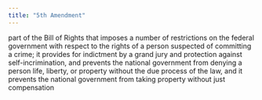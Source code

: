 ```yaml
---
title: "5th Amendment"
---
```

part of the Bill of Rights that imposes a number of restrictions on the federal government with respect to the rights of a person suspected of committing a crime; it provides for indictment by a grand jury and protection against self-incrimination, and prevents the national government from denying a person life, liberty, or property without the due process of the law, and it prevents the national government from taking property without just compensation

